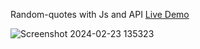 Random-quotes with Js and API [Live Demo](https://davit2605.github.io/Random-quotes/)

![Screenshot 2024-02-23 135323](https://github.com/Davit2605/Davit2605.github.io/assets/125227660/96748543-7de7-4403-88ac-bb868cb23a6d)

